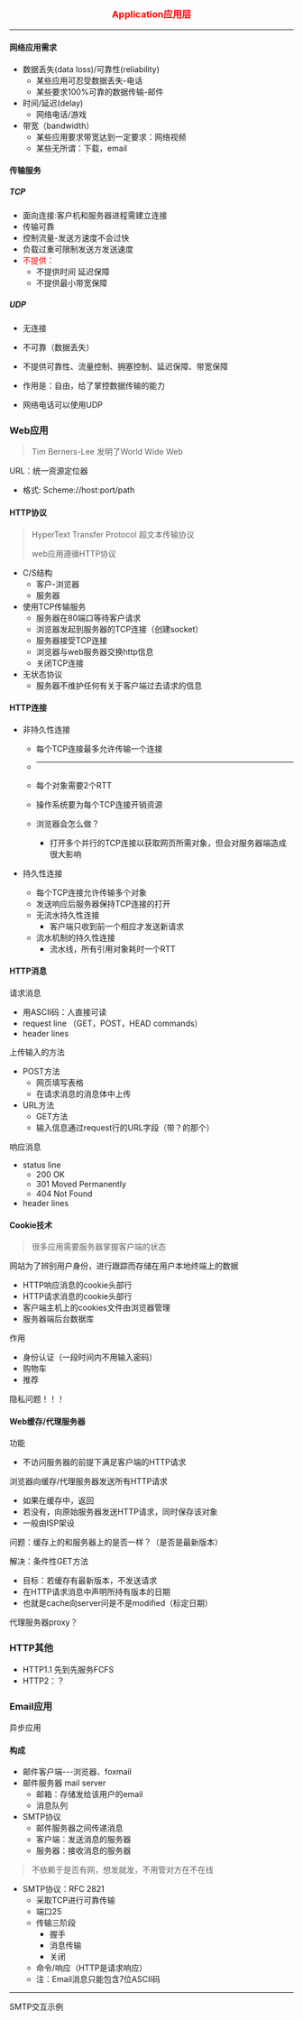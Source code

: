 <center><font color = 'red'><h3>
    Application应用层
    </h3></font></center>

---

#### 网络应用需求

+ 数据丢失(data loss)/可靠性(reliability)
  + 某些应用可忍受数据丢失-电话
  + 某些要求100%可靠的数据传输-邮件
+ 时间/延迟(delay)
  + 网络电话/游戏
+ 带宽（bandwidth）
  + 某些应用要求带宽达到一定要求：网络视频
  + 某些无所谓：下载，email

#### 传输服务

##### TCP

+ 面向连接:客户机和服务器进程需建立连接
+ 传输可靠
+ 控制流量-发送方速度不会过快
+ 负载过重可限制发送方发送速度
+ <font color = 'red'>不提供：</font>
  + 不提供时间 延迟保障
  + 不提供最小带宽保障

##### UDP

+ 无连接
+ 不可靠（数据丢失）
+ 不提供可靠性、流量控制、拥塞控制、延迟保障、带宽保障

+ 作用是：自由，给了掌控数据传输的能力
+ 网络电话可以使用UDP

### Web应用

> Tim Berners-Lee 发明了World Wide Web

URL：统一资源定位器

+ 格式:  Scheme://host:port/path

#### HTTP协议

> HyperText Transfer Protocol 超文本传输协议
>
> web应用遵循HTTP协议

+ C/S结构
  + 客户-浏览器
  + 服务器
+ 使用TCP传输服务
  + 服务器在80端口等待客户请求
  + 浏览器发起到服务器的TCP连接（创建socket）
  + 服务器接受TCP连接
  + 浏览器与web服务器交换http信息
  + 关闭TCP连接
+ 无状态协议
  + 服务器不维护任何有关于客户端过去请求的信息

#### HTTP连接

+ 非持久性连接

  + 每个TCP连接最多允许传输一个连接

  + ---

  + 每个对象需要2个RTT

  + 操作系统要为每个TCP连接开销资源

  + 浏览器会怎么做？

    + 打开多个并行的TCP连接以获取网页所需对象，但会对服务器端造成很大影响

+ 持久性连接

  + 每个TCP连接允许传输多个对象
  + 发送响应后服务器保持TCP连接的打开
  + 无流水持久性连接
    + 客户端只收到前一个相应才发送新请求
  + 流水机制的持久性连接
    + 流水线，所有引用对象耗时一个RTT

#### HTTP消息

请求消息

+ 用ASCII码：人直接可读
+ request line （GET，POST，HEAD commands）
+ header lines

上传输入的方法

+ POST方法
  + 网页填写表格
  + 在请求消息的消息体中上传
+ URL方法
  + GET方法
  + 输入信息通过request行的URL字段（带？的那个）

响应消息

+ status line
  + 200 OK
  + 301 Moved Permanently
  + 404 Not Found
+ header lines

#### Cookie技术

> 很多应用需要服务器掌握客户端的状态

网站为了辨别用户身份，进行跟踪而存储在用户本地终端上的数据

+ HTTP响应消息的cookie头部行
+ HTTP请求消息的cookie头部行
+ 客户端主机上的cookies文件由浏览器管理
+ 服务器端后台数据库

作用

+ 身份认证（一段时间内不用输入密码）
+ 购物车
+ 推荐

隐私问题！！！

#### Web缓存/代理服务器

功能

+ 不访问服务器的前提下满足客户端的HTTP请求

浏览器向缓存/代理服务器发送所有HTTP请求

+ 如果在缓存中，返回
+ 若没有，向原始服务器发送HTTP请求，同时保存该对象
+ 一般由ISP架设

问题：缓存上的和服务器上的是否一样？（是否是最新版本）

解决：条件性GET方法

+ 目标：若缓存有最新版本，不发送请求
+ 在HTTP请求消息中声明所持有版本的日期
+ 也就是cache向server问是不是modified（标定日期）

代理服务器proxy？

### HTTP其他

+ HTTP1.1 先到先服务FCFS
+ HTTP2：？

### Email应用

异步应用

#### 构成

+ 邮件客户端---浏览器、foxmail
+ 邮件服务器 mail server
  + 邮箱：存储发给该用户的email
  + 消息队列
+ SMTP协议
  + 邮件服务器之间传递消息
  + 客户端：发送消息的服务器
  + 服务器：接收消息的服务器

> 不依赖于是否有网，想发就发，不用管对方在不在线

+ SMTP协议：RFC 2821
  + 采取TCP进行可靠传输
  + 端口25
  + 传输三阶段
    + 握手
    + 消息传输
    + 关闭
  + 命令/响应（HTTP是请求响应）
  + 注：Email消息只能包含7位ASCII码

---

SMTP交互示例
